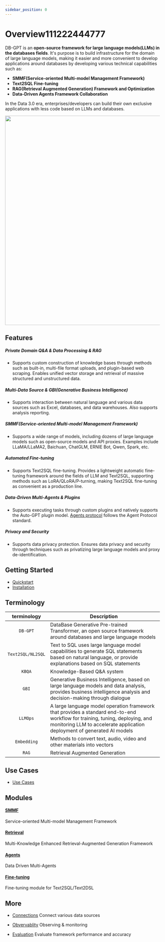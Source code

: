 ```yaml
---
sidebar_position: 0
---
```


# Overview111222444777
DB-GPT is an **open-source framework for large language models(LLMs) in the databases fields**. It's purpose is to build infrastructure for the domain of large language models, making it easier and more convenient to develop applications around databases by developing various technical capabilities such as:

-  **SMMF(Service-oriented Multi-model Management Framework)**
-  **Text2SQL Fine-tuning**
-  **RAG(Retrieval Augmented Generation) Framework and Optimization**
-  **Data-Driven Agents Framework Collaboration**

In the Data 3.0 era, enterprises/developers can build their own exclusive applications with less code based on LLMs and databases.

<p align="left">
  <img src={'/img/dbgpt.png'} width="680px" />
</p>


## Features

##### Private Domain Q&A & Data Processing & RAG
- Supports custom construction of knowledge bases through methods such as built-in, multi-file format uploads, and plugin-based web scraping. Enables unified vector storage and retrieval of massive structured and unstructured data.

##### Multi-Data Source & GBI(Generative Business Intelligence)
- Supports interaction between natural language and various data sources such as Excel, databases, and data warehouses. Also supports analysis reporting. 

##### SMMF(Service-oriented Multi-model Management Framework)
- Supports a wide range of models, including dozens of large language models such as open-source models and API proxies. Examples include LLaMA/LLaMA2, Baichuan, ChatGLM, ERNIE Bot, Qwen, Spark, etc.

##### Automated Fine-tuning
- Supports Text2SQL fine-tuning. Provides a lightweight automatic fine-tuning framework around the fields of LLM and Text2SQL, supporting methods such as LoRA/QLoRA/P-turning, making Text2SQL fine-tuning as convenient as a production line.
##### Data-Driven Multi-Agents & Plugins
- Supports executing tasks through custom plugins and natively supports the Auto-GPT plugin model. [Agents protocol](https://agentprotocol.ai/) follows the Agent Protocol standard.

##### Privacy and Security
- Supports data privacy protection. Ensures data privacy and security through techniques such as privatizing large language models and proxy de-identification.

## Getting Started

 - [Quickstart](/docs/quickstart)
 - [Installation](/docs/installation)


## Terminology

| terminology          | Description                                                   |
|----------------------|---------------------------------------------------------------|
| <center> `DB-GPT`       </center>| DataBase Generative Pre-trained Transformer, an open source framework around databases and large language models |
| <center> `Text2SQL/NL2SQL`  </center>  | Text to SQL uses large language model capabilities to generate SQL statements based on natural language, or provide explanations based on SQL statements |
| <center>`KBQA`   </center>  | Knowledge-Based Q&A system |
| <center>`GBI`            </center>  | Generative Business Intelligence, based on large language models and data analysis, provides business intelligence analysis and decision-making through dialogue |
| <center>`LLMOps`   </center>  | A large language model operation framework that provides a standard end-to-end workflow for training, tuning, deploying, and monitoring LLM to accelerate application deployment of generated AI models |
|<center> `Embedding`  </center>   | Methods to convert text, audio, video and other materials into vectors |
|<center> `RAG`   </center>| Retrieval Augmented Generation |

## Use Cases

- [Use Cases](/docs/use_cases)

## Modules

#### [SMMF](/docs/modules/smmf)
Service-oriented Multi-model Management Framework 

#### [Retrieval](/docs/modules/rag)
Multi-Knowledge Enhanced Retrieval-Augmented Generation Framework

#### [Agents](/docs/modules/agent)
Data Driven Multi-Agents

#### [Fine-tuning](/docs/modules/fine_tuning)
Fine-tuning module for Text2SQL/Text2DSL


## More

- [Connections](/docs/modules/connections) 
Connect various data sources

- [Obvervablity](/docs/operation/advanced_tutorial/debugging)
Observing & monitoring

- [Evaluation](/docs/modules/eval)
Evaluate framework performance and accuracy